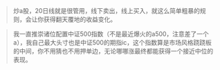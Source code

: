 












>炒a股，20日线就是很管用，线下卖出，线上买入，就这么简单粗暴的规则，会让你获得翻天覆地的收益变化。



> 我一直推崇诸位配置中证500指数（不是最近爆火的a500，注意差了一个a），我自己最大头寸也是中证500的期指ic，这个指数算是市场风格跷跷板的中间，你不用猜也不用押单边，无论哪哪涨最终都能获得一个接近中位的表现。